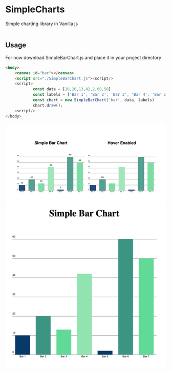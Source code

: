 # SimpleCharts
Simple charting library in Vanilla js <br><br>

## Usage
For now download SimpleBarChart.js and place it in your project directory
```html
<body>
    <canvas id="bar"></canvas>
    <script src="./SimpleBarChart.js"><script/>
    <script>
            const data = [10,20,13,42,2,60,50]
            const labels = ['Bar 1', 'Bar 2', 'Bar 3', 'Bar 4', 'Bar 5', 'Bar 6', 'Bar 7']
            const chart = new SimpleBarChart('bar', data, labels)
            chart.draw();
    <script/>
</body>
```
![hoverBar](./img/hoverBar.gif)
<br>
![blankBar](./img/simpleBar.png)